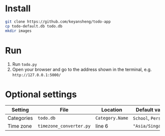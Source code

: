 # Install

```bash
git clone https://github.com/keyansheng/todo-app
cp todo-default.db todo.db
mkdir images
```

# Run

1. Run `todo.py`
1. Open your browser and go to the address shown in the terminal, e.g. `http://127.0.0.1:5000/`

# Optional settings

| Setting    | File                    | Location        | Default values       |
| ---------- | ----------------------- | --------------- | -------------------- |
| Categories | `todo.db`               | `Category.Name` | `School`, `Personal` |
| Time zone  | `timezone_converter.py` | line 6          | `"Asia/Singapore"`   |
